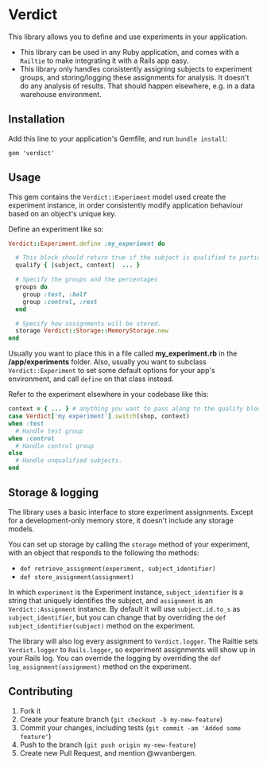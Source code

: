 # Verdict

This library allows you to define and use experiments in your application.

- This library can be used in any Ruby application, and comes with a `Railtie` to
  make integrating it with a Rails app easy.
- This library only handles consistently assigning subjects to experiment groups, 
  and storing/logging these assignments for analysis. It doesn't do any analysis
  of results. That should happen elsewhere, e.g. in a data warehouse environment.


## Installation

Add this line to your application's Gemfile, and run `bundle install`:

    gem 'verdict'

## Usage

This gem contains the `Verdict::Experiment` model used create the experiment instance,
in order consistently modify application behaviour based on an object's unique key. 

Define an experiment like so:

``` ruby
Verdict::Experiment.define :my_experiment do

  # This block should return true if the subject is qualified to participate
  qualify { |subject, context|  ... }

  # Specify the groups and the percentages
  groups do
    group :test, :half
    group :control, :rest
  end

  # Specify how assignments will be stored.
  storage Verdict::Storage::MemoryStorage.new
end
```

Usually you want to place this in a file called **my_experiment.rb** in the 
**/app/experiments** folder. Also, usually you want to subclass `Verdict::Experiment` 
to set some default options for your app's environment, and call `define` on that class
instead.

Refer to the experiment elsewhere in your codebase like this:

``` ruby
context = { ... } # anything you want to pass along to the qualify block. 
case Verdict['my experiment'].switch(shop, context)
when :test
  # Handle test group
when :control
  # Handle control group
else 
  # Handle unqualified subjects. 
end
```

## Storage & logging

The library uses a basic interface to store experiment assignments. Except for
a development-only memory store, it doesn't include any storage models.

You can set up storage by calling the `storage` method of your experiment, with
an object that responds to the following tho methods:

- `def retrieve_assignment(experiment, subject_identifier)`
- `def store_assignment(assignment)`

In which `experiment` is the Experiment instance, `subject_identifier` is a  
string that uniquely identifies the subject, and `assignment` is an
`Verdict::Assignment` instance. By default it will use `subject.id.to_s` as
`subject_identifier`, but you can change that by overriding the 
`def subject_identifier(subject)` method on the experiment.

The library will also log every assignment to `Verdict.logger`. The Railtie
sets `Verdict.logger` to `Rails.logger`, so experiment assignments will show
up in your Rails log. You can override the logging by overriding the 
`def log_assignment(assignment)` method on the experiment.

## Contributing

1. Fork it
2. Create your feature branch (`git checkout -b my-new-feature`)
3. Commit your changes, including tests (`git commit -am 'Added some feature'`)
4. Push to the branch (`git push origin my-new-feature`)
5. Create new Pull Request, and mention @wvanbergen.
